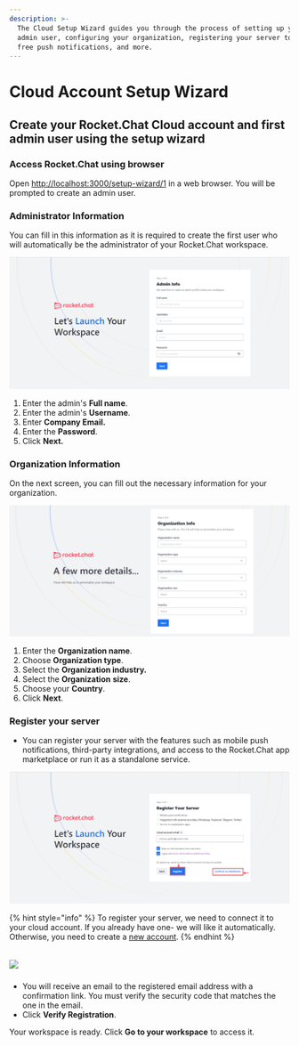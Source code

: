 ```yaml
---
description: >-
  The Cloud Setup Wizard guides you through the process of setting up your first
  admin user, configuring your organization, registering your server to receive
  free push notifications, and more.
---
```


# Cloud Account Setup Wizard

## Create your Rocket.Chat Cloud account and first admin user using the setup wizard

### Access Rocket.Chat using browser

Open [http://localhost:3000/setup-wizard/1](http://localhost:3000/setup-wizard/1) in a web browser. You will be prompted to create an admin user.

### Administrator Information

You can fill in this information as it is required to create the first user who will automatically be the administrator of your Rocket.Chat workspace.

![Admin Information](<../../.gitbook/assets/admininfo (1).png>)

1. Enter the admin's **Full name**.
2. Enter the admin's **Username**.
3. Enter **Company Email.**
4. Enter the **Password**.
5. Click **Next.**

### Organization Information

On the next screen, you can fill out the necessary information for your organization.

![Organization Information](<../../.gitbook/assets/org info.png>)

1. Enter the **Organization name**.
2. Choose **Organization type**.
3. Select the **Organization industry.**
4. Select the **Organization** **size**.
5. Choose your **Country**.
6. Click **Next**.

### Register your server

* You can register your server with the features such as mobile push notifications, third-party integrations, and access to the Rocket.Chat app marketplace or run it as a standalone service.

![Server Registration](<../../.gitbook/assets/register server.png>)

{% hint style="info" %}
To register your server, we need to connect it to your cloud account. If you already have one- we will like it automatically. Otherwise, you need to create a [new account](https://docs.rocket.chat/rocket.chat-saas/cloud-account/create-new-cloud-account).
{% endhint %}

## ![](../../.gitbook/assets/2022-01-28\_01-53-56.png)

* You will receive an email to the registered email address with a confirmation link. You must verify the security code that matches the one in the email.
* Click **Verify Registration**.

Your workspace is ready. Click **Go to your workspace** to access it.
